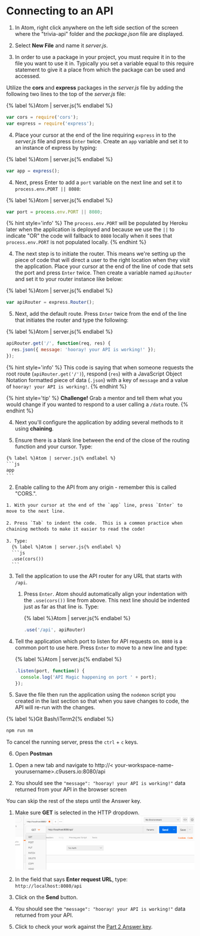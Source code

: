 # Connecting to an API

1. In Atom, right click anywhere on the left side section of the screen where the "trivia-api" folder and the _package.json_ file are displayed. 

2. Select **New File** and name it _server.js_.

3. In order to use a package in your project, you must require it in to the file you want to use it in. Typically you set a variable equal to this require statement to give it a place from which the package can be used and accessed.

  Utilize the **cors** and **express** packages in the _server.js_ file by adding the following two lines to the top of the _server.js_ file:

  {% label %}Atom | server.js{% endlabel %}
  ```js
  var cors = require('cors');
  var express = require('express');
  ```

4. Place your cursor at the end of the line requiring `express` in to the _server.js_ file and press `Enter` twice. Create an `app` variable and set it to an instance of express by typing: 

  {% label %}Atom | server.js{% endlabel %}
  ```js
  var app = express();
  ```
  
4. Next, press Enter to add a `port` variable on the next line and set it to `process.env.PORT || 8080`: 

  {% label %}Atom | server.js{% endlabel %}
  ```js
  var port = process.env.PORT || 8080;
  ```
  
  {% hint style='info' %}
The `process.env.PORT` will be populated by Heroku later when the application is deployed and because we use the `||` to indicate "OR" the code will fallback to `8080` locally when it sees that `process.env.PORT` is not populated locally.
  {% endhint %}

4. The next step is to initiate the router.  This means we're setting up the piece of code that will direct a user to the right location when they visit the application.  Place your cursor at the end of the line of code that sets the port and press `Enter` twice.  Then create a variable named `apiRouter` and set it to your router instance like below: 

  {% label %}Atom | server.js{% endlabel %}
  ```js
  var apiRouter = express.Router();
  ```

5. Next, add the default route.  Press `Enter` twice from the end of the line that initiates the router and type the following:

  {% label %}Atom | server.js{% endlabel %}
  ```js
  apiRouter.get('/', function(req, res) {
    res.json({ message: 'hooray! your API is working!' });
  });
  ```
  {% hint style='info' %}
This code is saying that when someone requests the root route (`apiRouter.get('/')`), respond (`res`) with a JavaScript Object Notation formatted piece of data (`.json`) with a key of `message` and a value of `hooray! your API is working!`. 
  {% endhint %}
  
  {% hint style='tip' %}
**Challenge!** Grab a mentor and tell them what you would change if you wanted to respond to a user calling a `/data` route.
  {% endhint %}

4. Next you'll configure the application by adding several methods to it using **chaining**.

  1. Ensure there is a blank line between the end of the close of the routing function and your cursor.  Type: 

    {% label %}Atom | server.js{% endlabel %}
    ```js
    app
    ```
  
  2. Enable calling to the API from any origin - remember this is called "CORS.".  
  
    1. With your cursor at the end of the `app` line, press `Enter` to move to the next line.
    
    2. Press `Tab` to indent the code.  This is a common practice when chaining methods to make it easier to read the code!
    
    3. Type:
      {% label %}Atom | server.js{% endlabel %}
      ```js
      .use(cors())
      ```
    
  3. Tell the application to use the API router for any URL that starts with `/api`.
  
     1. Press `Enter`. Atom should automatically align your indentation with the `.use(cors())` line from above.  This next line should be indented just as far as that line is.  Type:  

        {% label %}Atom | server.js{% endlabel %}
        ```js
        .use('/api', apiRouter)
        ```

  4. Tell the application which port to listen for API requests on.  `8080` is a common port to use here. Press `Enter` to move to a new line and type: 
    
      {% label %}Atom | server.js{% endlabel %}
      ```js
      .listen(port, function() {
        console.log('API Magic happening on port ' + port);
      });
      ```

5. Save the file then run the application using the `nodemon` script you created in the last section so that when you save changes to code, the API will re-run with the changes.

  {% label %}Git Bash/iTerm2{% endlabel %}
  ```bash
  npm run nm
  ```
  
  To cancel the running server, press the `ctrl` + `c` keys.

6. Open **Postman**

  <!--sec data-title="Chromebooks Only: Cloud9 Instructions" data-id="sectionPostman" data-show=true data-collapse=true ces-->

  1. Open a new tab and navigate to http://< your-workspace-name-yourusername>.c9users.io:8080/api
  
  2. You should see the `"message": "hooray! your API is working!"` data returned from your API in the browser screen
  
  You can skip the rest of the steps until the Answer key.

  <!--endsec-->

  1. Make sure **GET** is selected in the HTTP dropdown.
    ![](/assets/images/postman.png)

  2. In the field that says **Enter request URL**, type: `http://localhost:8080/api`

  3. Click on the **Send** button.  
  
  4. You should see the `"message": "hooray! your API is working!"` data returned from your API.

7. Click to check your work against the [Part 2 Answer key](https://github.com/KansasCityWomeninTechnology/trivia-api/tree/answer-key-part-2).
